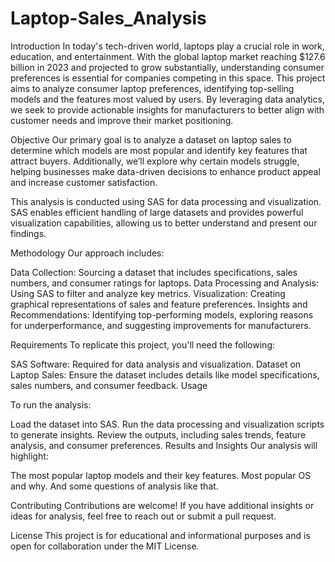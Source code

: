 # Laptop-Sales_Analysis

Introduction
In today's tech-driven world, laptops play a crucial role in work, education, and entertainment. With the global laptop market reaching $127.6 billion in 2023 and projected to grow substantially, understanding consumer preferences is essential for companies competing in this space. This project aims to analyze consumer laptop preferences, identifying top-selling models and the features most valued by users. By leveraging data analytics, we seek to provide actionable insights for manufacturers to better align with customer needs and improve their market positioning.

Objective
Our primary goal is to analyze a dataset on laptop sales to determine which models are most popular and identify key features that attract buyers. Additionally, we’ll explore why certain models struggle, helping businesses make data-driven decisions to enhance product appeal and increase customer satisfaction.

This analysis is conducted using SAS for data processing and visualization. SAS enables efficient handling of large datasets and provides powerful visualization capabilities, allowing us to better understand and present our findings.

Methodology
Our approach includes:

Data Collection: Sourcing a dataset that includes specifications, sales numbers, and consumer ratings for laptops.
Data Processing and Analysis: Using SAS to filter and analyze key metrics.
Visualization: Creating graphical representations of sales and feature preferences.
Insights and Recommendations: Identifying top-performing models, exploring reasons for underperformance, and suggesting improvements for manufacturers.

Requirements
To replicate this project, you'll need the following:

SAS Software: Required for data analysis and visualization.
Dataset on Laptop Sales: Ensure the dataset includes details like model specifications, sales numbers, and consumer feedback.
Usage

To run the analysis:

Load the dataset into SAS.
Run the data processing and visualization scripts to generate insights.
Review the outputs, including sales trends, feature analysis, and consumer preferences.
Results and Insights
Our analysis will highlight:

The most popular laptop models and their key features.
Most popular OS and why.
And some questions of analysis like that.

Contributing
Contributions are welcome! If you have additional insights or ideas for analysis, feel free to reach out or submit a pull request.

License
This project is for educational and informational purposes and is open for collaboration under the MIT License.
